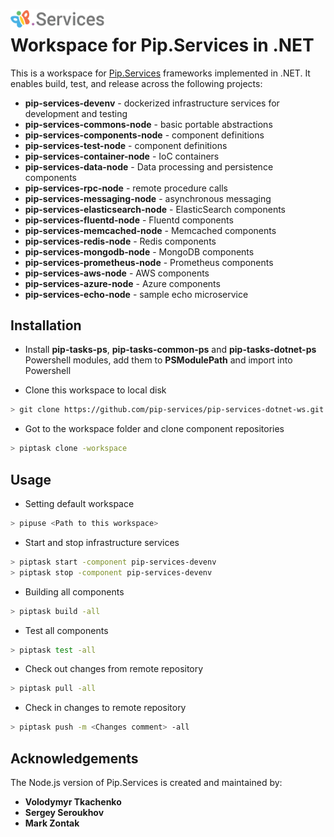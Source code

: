 # <img src="https://github.com/pip-services/pip-services/raw/master/design/Logo.png" alt="Pip.Services Logo" style="max-width:30%"> <br/> Workspace for Pip.Services in .NET

This is a workspace for [Pip.Services](https://github.com/pip-services/pip-services) frameworks implemented in .NET. 
It enables build, test, and release across the following projects:

- **pip-services-devenv** - dockerized infrastructure services for development and testing
- **pip-services-commons-node** - basic portable abstractions
- **pip-services-components-node** - component definitions
- **pip-services-test-node** - component definitions
- **pip-services-container-node** - IoC containers
- **pip-services-data-node** - Data processing and persistence components
- **pip-services-rpc-node** - remote procedure calls
- **pip-services-messaging-node** - asynchronous messaging
- **pip-services-elasticsearch-node** - ElasticSearch components
- **pip-services-fluentd-node** - Fluentd components
- **pip-services-memcached-node** - Memcached components
- **pip-services-redis-node** - Redis components
- **pip-services-mongodb-node** - MongoDB components
- **pip-services-prometheus-node** - Prometheus components
- **pip-services-aws-node** - AWS components
- **pip-services-azure-node** - Azure components
- **pip-services-echo-node** - sample echo microservice

## Installation

- Install **pip-tasks-ps**, **pip-tasks-common-ps** and **pip-tasks-dotnet-ps** Powershell modules, 
add them to **PSModulePath** and import into Powershell

- Clone this workspace to local disk
```bash
> git clone https://github.com/pip-services/pip-services-dotnet-ws.git
```

- Got to the workspace folder and clone component repositories
```bash
> piptask clone -workspace
```

## Usage

- Setting default workspace
```bash
> pipuse <Path to this workspace>
```

- Start and stop infrastructure services
```bash
> piptask start -component pip-services-devenv
> piptask stop -component pip-services-devenv
```

- Building all components
```bash
> piptask build -all
```

- Test all components
``` bash
> piptask test -all
```

- Check out changes from remote repository
```bash
> piptask pull -all
```

- Check in changes to remote repository
```bash
> piptask push -m <Changes comment> -all
```

## Acknowledgements

The Node.js version of Pip.Services is created and maintained by:
- **Volodymyr Tkachenko**
- **Sergey Seroukhov**
- **Mark Zontak**
